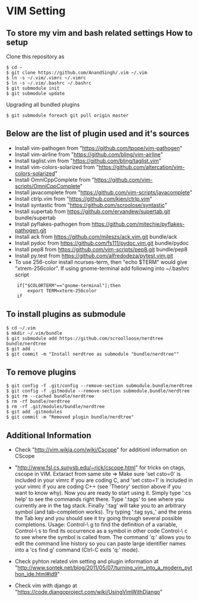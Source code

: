 VIM Setting
============

To store my vim and bash related settings
How to setup 
------
Clone this repository as
```
$ cd ~
$ git clone https://github.com/AnandSingh/.vim ~/.vim
$ ln -s ~/.vim/.vimrc ~/.vimrc
$ ln -s ~/.vim/.bashrc ~/.bashrc
$ git submodule init
$ git submodule update
```
Upgrading all bundled plugins
```
$ git submodule foreach git pull origin master
```
Below are the list of plugin used and it's sources
------

* Install vim-pathogen from "https://github.com/tpope/vim-pathogen"
* Install vim-airline from "https://github.com/bling/vim-airline"
* Install taglist.vim from "https://github.com/bling/taglist.vim"
* Install vim-colors-solarized from "https://github.com/altercation/vim-colors-solarized"
* Install OmniCppComplete from "https://github.com/vim-scripts/OmniCppComplete"
* Install javacomplete from "https://github.com/vim-scripts/javacomplete"
* Install ctrlp.vim from "https://github.com/kien/ctrlp.vim"
* Install syntastic from "https://github.com/scroolose/syntastic"
* Install supertab from https://github.com/ervandew/supertab.git bundle/supertab
* Install pyflakes-pathogen from https://github.com/mitechie/pyflakes-pathogen.git
* Install ack from https://github.com/mileszs/ack.vim.git bundle/ack
* Install pydoc from https://github.com/fs111/pydoc.vim.git bundle/pydoc
* Install pep8 from https://github.com/vim-scripts/pep8.git bundle/pep8
* Install py.test from https://github.com/alfredodeza/pytest.vim.git 
* To use 256-color install ncurses-term, then "echo $TERM" would give
   "xtrem-256color". If using gnome-terminal add following into ~/.bashrc
   script
```
    if["$COLORTERM"=="gnome-terminal"];then
    	export TERM=xterm-256color
    if
```
To install plugins as submodule
---------
```
$ cd ~/.vim
$ mkdir ~/.vim/bundle
$ git submodule add https://github.com/scroolloose/nerdtree bundle/nerdtree
$ git add .
$ git commit -m "Install nerdtree as submodule "bundle/nerdtree""
```
To remove plugins
------
```
$ git config -f .git/config --remove-section submodule.bundle/nerdtree
$ git config -f .gitmodule --remove-section submodule.bundle/nerdtree
$ git rm --cached bundle/nerdtree
$ rm -rf bundle/nerdtree
$ rm -rf .git/modules/bundle/nerdtree
$ git add .gitmodules
$ git commit -m "Removed plugin bundle/nerdtree"
```
Additional Information
------
* Check "http://vim.wikia.com/wiki/Cscope" for additionl information on CScope

* "http://www.fsl.cs.sunysb.edu/~rick/cscope.html" for tricks on ctags, cscope in VIM.
Extaract from same site =>
Make sure 'set csto=0' is included in your vimrc if you are coding C, and 'set csto=1' is included in your vimrc if you are coding C++ (see 'Theory' section above if you want to know why).
Now you are ready to start using it. Simply type ':cs help' to see the commands right there. Type ':tags' to see where you currently are in the tag stack. Finally ':tag' will take you to an arbitrary symbol (and tab-completion works). Try typing ':tag sys_' and the press the Tab key and you should see it try going through several possible completions.
 Usage:
     Control-\ g to find the definition of a variable, 
     Control-\ s to find its occurrence as a symbol in other code
     Control-\ c to see where the symbol is called from. 
     The command 'q:' allows you to edit the command line history so you can paste large identifier names into a 'cs find g' command (Ctrl-C exits 'q:' mode).
* Check pyhton related vim setting and plugin information at "http://www.sontek.net/blog/2011/05/07/turning_vim_into_a_modern_python_ide.html#id9"
* Check vim with django at "https://code.djangoproject.com/wiki/UsingVimWithDjango"
